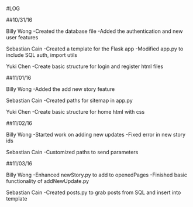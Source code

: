 #LOG

##10/31/16

Billy Wong
      -Created the database file
      -Added the authentication and new user features

Sebastian Cain
      -Created a template for the Flask app
      -Modified app.py to include SQL auth, import utils

Yuki Chen
     -Create basic structure for login and register html files

##11/01/16

Billy Wong
      -Added the add new story feature

Sebastian Cain
      -Created paths for sitemap in app.py

Yuki Chen
     -Create basic structure for home html with css

##11/02/16

Billy Wong
      -Started work on adding new updates
      -Fixed error in new story ids

Sebastian Cain
      -Customized paths to send parameters

##11/03/16

Billy Wong
      -Enhanced newStory.py to add to openedPages
      -Finished basic functionality of addNewUpdate.py

Sebastian Cain
      -Created posts.py to grab posts from SQL and insert into template